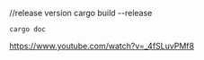 //release version
cargo build --release

```
cargo doc
```

https://www.youtube.com/watch?v=_4fSLuvPMf8
